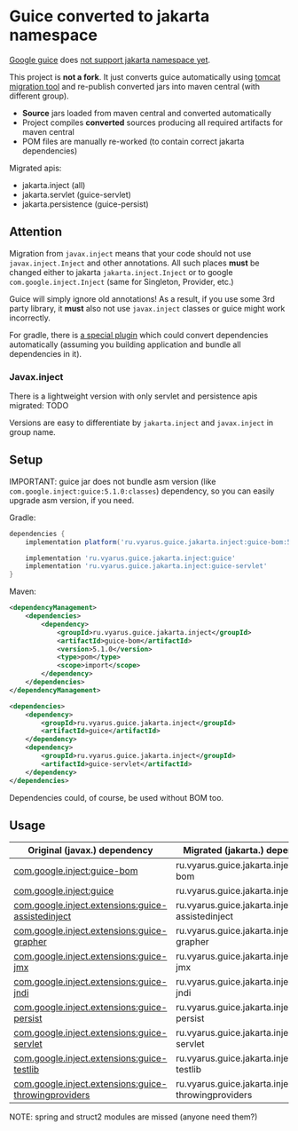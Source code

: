 # Guice converted to jakarta namespace

[Google guice](https://github.com/google/guice) does [not support jakarta namespace yet](https://github.com/google/guice/issues/1383).

This project is **not a fork**. It just converts guice automatically using [tomcat migration tool](https://github.com/apache/tomcat-jakartaee-migration)
and re-publish converted jars into maven central (with different group).

* **Source** jars loaded from maven central and converted automatically 
* Project compiles **converted** sources producing all required artifacts for maven central
* POM files are manually re-worked (to contain correct jakarta dependencies)

Migrated apis:

* jakarta.inject (all)
* jakarta.servlet (guice-servlet)
* jakarta.persistence (guice-persist)

## Attention

Migration from `javax.inject` means that your code should not use `javax.inject.Inject` and other annotations.
All such places **must** be changed either to jakarta `jakarta.inject.Inject` or to 
google `com.google.inject.Inject` (same for Singleton, Provider, etc.)

Guice will simply ignore old annotations! As a result, if you use some 3rd party library,
it **must** also not use `javax.inject` classes or guice might work incorrectly.

For gradle, there is [a special plugin](https://github.com/nebula-plugins/gradle-jakartaee-migration-plugin) 
which could convert dependencies automatically (assuming you building application and bundle all dependencies in it).

### Javax.inject

There is a lightweight version with only servlet and persistence apis migrated: TODO

Versions are easy to differentiate by `jakarta.inject` and `javax.inject` in group name.

## Setup
                                                        
IMPORTANT: guice jar does not bundle asm version (like `com.google.inject:guice:5.1.0:classes`)
dependency, so you can easily upgrade asm version, if you need.

Gradle:

```groovy
dependencies {
    implementation platform('ru.vyarus.guice.jakarta.inject:guice-bom:5.1.0')

    implementation 'ru.vyarus.guice.jakarta.inject:guice'
    implementation 'ru.vyarus.guice.jakarta.inject:guice-servlet'
}
```

Maven:

```xml      
<dependencyManagement>  
    <dependencies>
        <dependency>
            <groupId>ru.vyarus.guice.jakarta.inject</groupId>
            <artifactId>guice-bom</artifactId>
            <version>5.1.0</version>
            <type>pom</type>
            <scope>import</scope>
        </dependency>          
    </dependencies>
</dependencyManagement>

<dependencies>
    <dependency>
        <groupId>ru.vyarus.guice.jakarta.inject</groupId>
        <artifactId>guice</artifactId>
    </dependency>
    <dependency>
        <groupId>ru.vyarus.guice.jakarta.inject</groupId>
        <artifactId>guice-servlet</artifactId>
    </dependency>
</dependencies>
```

Dependencies could, of course, be used without BOM too.

## Usage

Original (javax.) dependency           |  Migrated (jakarta.) dependency
--------------|-------------------------
[com.google.inject:guice-bom](https://mvnrepository.com/artifact/com.google.inject/guice-bom/5.1.0) | ru.vyarus.guice.jakarta.inject:guice-bom
[com.google.inject:guice](https://mvnrepository.com/artifact/com.google.inject/guice/5.1.0) | ru.vyarus.guice.jakarta.inject:guice
[com.google.inject.extensions:guice-assistedinject](https://mvnrepository.com/artifact/com.google.inject.extensions/guice-assistedinject/5.1.0) | ru.vyarus.guice.jakarta.inject:guice-assistedinject
[com.google.inject.extensions:guice-grapher](https://mvnrepository.com/artifact/com.google.inject.extensions/guice-grapher/5.1.0) | ru.vyarus.guice.jakarta.inject:guice-grapher
[com.google.inject.extensions:guice-jmx](https://mvnrepository.com/artifact/com.google.inject.extensions/guice-jmx/5.1.0) | ru.vyarus.guice.jakarta.inject:guice-jmx
[com.google.inject.extensions:guice-jndi](https://mvnrepository.com/artifact/com.google.inject.extensions/guice-jndi/5.1.0) | ru.vyarus.guice.jakarta.inject:guice-jndi
[com.google.inject.extensions:guice-persist](https://mvnrepository.com/artifact/com.google.inject.extensions/guice-persist/5.1.0) | ru.vyarus.guice.jakarta.inject:guice-persist
[com.google.inject.extensions:guice-servlet](https://mvnrepository.com/artifact/com.google.inject.extensions/guice-servlet/5.1.0) | ru.vyarus.guice.jakarta.inject:guice-servlet
[com.google.inject.extensions:guice-testlib](https://mvnrepository.com/artifact/com.google.inject.extensions/guice-testlib/5.1.0) | ru.vyarus.guice.jakarta.inject:guice-testlib
[com.google.inject.extensions:guice-throwingproviders](https://mvnrepository.com/artifact/com.google.inject.extensions/guice-throwingproviders/5.1.0) | ru.vyarus.guice.jakarta.inject:guice-throwingproviders

NOTE: spring and struct2 modules are missed (anyone need them?)